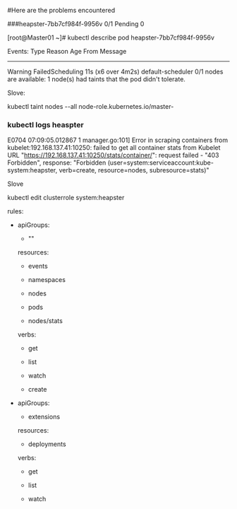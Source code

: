 #Here are the problems encountered

###heapster-7bb7cf984f-9956v               0/1     Pending   0

[root@Master01 ~]# kubectl describe pod heapster-7bb7cf984f-9956v 

Events:
  Type     Reason            Age                 From               Message
  ----     ------            ----                ----               -------
  Warning  FailedScheduling  11s (x6 over 4m2s)  default-scheduler  0/1 nodes are available: 1 node(s) had taints that the pod didn't tolerate.

Slove:

kubectl taint nodes --all node-role.kubernetes.io/master-

### kubectl logs heaspter 

E0704 07:09:05.012867       1 manager.go:101] Error in scraping containers from kubelet:192.168.137.41:10250: failed to get all container stats from Kubelet URL "https://192.168.137.41:10250/stats/container/": request failed - "403 Forbidden", response: "Forbidden (user=system:serviceaccount:kube-system:heapster, verb=create, resource=nodes, subresource=stats)"

Slove

kubectl edit clusterrole system:heapster

rules:

- apiGroups:

  - ""

  resources:

  - events

  - namespaces

  - nodes

  - pods

  - nodes/stats

  verbs:

  - get

  - list

  - watch

  - create

- apiGroups:

  - extensions

  resources:

  - deployments

  verbs:

  - get

  - list

  - watch


